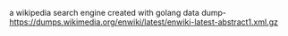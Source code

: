 a wikipedia search engine created with golang
data dump- https://dumps.wikimedia.org/enwiki/latest/enwiki-latest-abstract1.xml.gz
